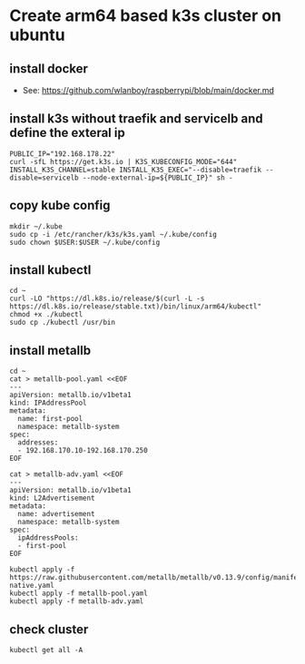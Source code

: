 # Create arm64 based k3s cluster on ubuntu

## install docker 
- See: https://github.com/wlanboy/raspberrypi/blob/main/docker.md

## install k3s without traefik and servicelb and define the exteral ip
```
PUBLIC_IP="192.168.178.22"
curl -sfL https://get.k3s.io | K3S_KUBECONFIG_MODE="644" INSTALL_K3S_CHANNEL=stable INSTALL_K3S_EXEC="--disable=traefik --disable=servicelb --node-external-ip=${PUBLIC_IP}" sh -
```

## copy kube config
```
mkdir ~/.kube
sudo cp -i /etc/rancher/k3s/k3s.yaml ~/.kube/config
sudo chown $USER:$USER ~/.kube/config
```

## install kubectl
```
cd ~
curl -LO "https://dl.k8s.io/release/$(curl -L -s https://dl.k8s.io/release/stable.txt)/bin/linux/arm64/kubectl"
chmod +x ./kubectl
sudo cp ./kubectl /usr/bin
```

## install metallb 
```
cd ~
cat > metallb-pool.yaml <<EOF
---
apiVersion: metallb.io/v1beta1
kind: IPAddressPool
metadata:
  name: first-pool
  namespace: metallb-system
spec:
  addresses:
  - 192.168.170.10-192.168.170.250
EOF

cat > metallb-adv.yaml <<EOF
---
apiVersion: metallb.io/v1beta1
kind: L2Advertisement
metadata:
  name: advertisement
  namespace: metallb-system
spec:
  ipAddressPools:
  - first-pool
EOF

kubectl apply -f https://raw.githubusercontent.com/metallb/metallb/v0.13.9/config/manifests/metallb-native.yaml
kubectl apply -f metallb-pool.yaml
kubectl apply -f metallb-adv.yaml
```

## check cluster
```
kubectl get all -A
```
